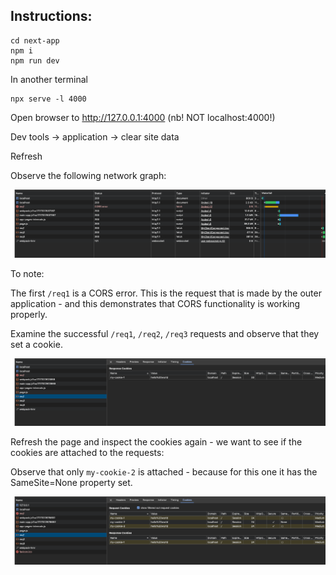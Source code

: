 ## Instructions:


```
cd next-app
npm i
npm run dev
```

In another terminal

```
npx serve -l 4000
```

Open browser to http://127.0.0.1:4000 (nb! NOT localhost:4000!)

Dev tools -> application -> clear site data

Refresh

Observe the following network graph: 

![alt text](./ss1.png)

To note: 

The first `/req1` is a CORS error. This is the request that is made by the outer application - and this demonstrates that CORS functionality is working properly. 

Examine the successful `/req1`, `/req2`, `/req3` requests and observe that they set a cookie. 

![alt text](./ss2.png)

Refresh the page and inspect the cookies again - we want to see if the cookies are attached to the requests:

Observe that only `my-cookie-2` is attached - because for this one it has the SameSite=None property set. 

![alt text](./ss3.png)







